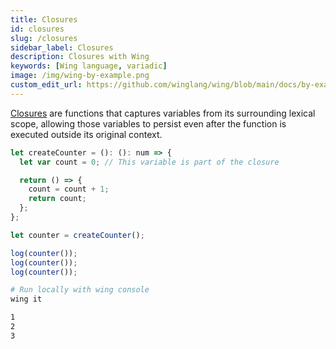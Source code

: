 ```yaml
---
title: Closures
id: closures
slug: /closures
sidebar_label: Closures
description: Closures with Wing
keywords: [Wing language, variadic]
image: /img/wing-by-example.png
custom_edit_url: https://github.com/winglang/wing/blob/main/docs/by-example/16-closures.md
---
```


[Closures](https://en.wikipedia.org/wiki/Closure_(computer_programming)) are functions that captures variables from its surrounding lexical scope, allowing those variables to persist even after the function is executed outside its original context.


```js playground example title="main.w"
let createCounter = (): (): num => {
  let var count = 0; // This variable is part of the closure

  return () => {
    count = count + 1;
    return count;
  };
};

let counter = createCounter();

log(counter());
log(counter());
log(counter());
```

```bash title="Wing console output"
# Run locally with wing console
wing it

1
2
3
```